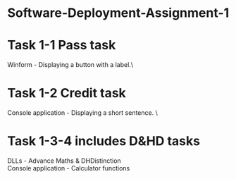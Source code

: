 # Software-Deployment-Assignment-1
# Task 1-1 Pass task
Winform - Displaying a button with a label.\
# Task 1-2 Credit task
Console application - Displaying a short sentence. \
# Task 1-3-4 includes D&HD tasks
DLLs - Advance Maths & DHDistinction \
Console application - Calculator functions
